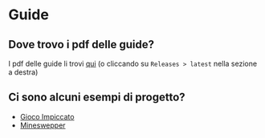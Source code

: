 # Guide

## Dove trovo i pdf delle guide?

I pdf delle guide li trovi [qui](https://github.com/sapienza-metodologie-di-programmazione/guide/releases) (o cliccando su `Releases > latest` nella sezione a destra)

## Ci sono alcuni esempi di progetto?

- [Gioco Impiccato](https://github.com/arianna011/gioco-impiccato)
- [Mineswepper](https://github.com/CuriousCI/minesweeper)
